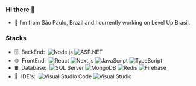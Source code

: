 ### Hi there 👋

- 🔭 I’m from São Paulo, Brazil and I currently working on Level Up Brasil.

### Stacks

- 🗄 &nbsp;BackEnd:&nbsp;
  ![Node.js](https://img.shields.io/badge/-Node.js-393939?style=flat&logo=node.js)
  ![ASP.NET](https://img.shields.io/badge/-ASP.NET-393939?style=flat&logo=dotnet)
- 🌐 &nbsp;FrontEnd:&nbsp;
  ![React](https://img.shields.io/badge/-React-393939?style=flat&logo=react)
  ![Next.js](https://img.shields.io/badge/-Next.js-393939?style=flat&logo=next.js)
  ![JavaScript](https://img.shields.io/badge/-JavaScript-393939?style=flat&logo=javascript)
  ![TypeScript](https://img.shields.io/badge/-TypeScript-393939?style=flat&logo=typescript)
- 🛢 &nbsp;Database:&nbsp;
  ![SQL Server](https://img.shields.io/badge/-SQL%20Server-393939?style=flat&logo=microsoft-sql-server&logoColor=00d8fd)
  ![MongoDB](https://img.shields.io/badge/-MongoDB-393939?style=flat&logo=mongodb)
  ![Redis](https://img.shields.io/badge/-Redis-393939?style=flat&logo=redis)
  ![Firebase](https://img.shields.io/badge/-Firebase-393939?style=flat&logo=firebase)
- 🔧 &nbsp;IDE's:&nbsp;
  ![Visual Studio Code](https://img.shields.io/badge/-Visual%20Studio%20Code-393939?style=flat&logo=visual-studio-code&logoColor=007ACC)
  ![Visual Studio](https://img.shields.io/badge/-Visual%20Studio-393939?style=flat&logo=visual-studio&logoColor=9059CE)
